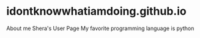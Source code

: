 # idontknowwhatiamdoing.github.io
About me
Shera's User Page
My favorite programming language is python
